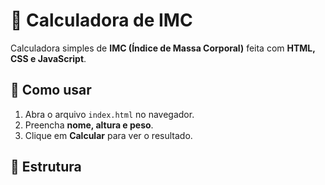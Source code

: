 # 🧮 Calculadora de IMC

Calculadora simples de **IMC (Índice de Massa Corporal)** feita com **HTML, CSS e JavaScript**.

## 🚀 Como usar
1. Abra o arquivo `index.html` no navegador.  
2. Preencha **nome, altura e peso**.  
3. Clique em **Calcular** para ver o resultado.

## 📂 Estrutura

